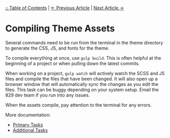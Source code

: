 [⌂ Table of Contents](/docs/README.md) | [← Previous Article](/docs/theme-overview/theme-options.md) | [Next Article →](/docs/theme-overview/navigation-footer.md)

# Compiling Theme Assets

Several commands need to be run from the terminal in the theme directory to generate the CSS, JS, and fonts for the theme.

To compile everything at once, use `gulp build`. This is often helpful at the beginning of a project or when pulling down the latest commits.

When working on a project, `gulp watch` will actively watch the SCSS and JS files and compile the files that have been changed. It will also open up a browser window that will automatically sync the changes as you edit the files. This task can be buggy depending on your system setup. Email the 829 dev team if you run into any issues.

When the assets compile, pay attention to the terminal for any errors.

More documentation:
* [Primary Tasks](/docs/gulp/primary-tasks.md)
* [Additional Tasks](/docs/gulp/additional-tasks.md)
